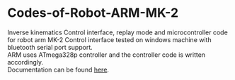 # Codes-of-Robot-ARM-MK-2
Inverse kinematics Control interface, replay mode and microcontroller code for robot arm MK-2
Control interface tested on windows machine with bluetooth serial port support.<br>
ARM uses ATmega328p controller and the controller code is written accordingly.<br>
Documentation can be found [here](). <br>
